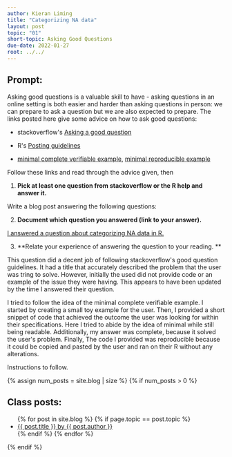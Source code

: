 ```yaml
---
author: Kieran Liming
title: "Categorizing NA data"
layout: post
topic: "01"
short-topic: Asking Good Questions
due-date: 2022-01-27
root: ../../
---
```


## Prompt:

Asking good questions is a valuable skill to have - asking questions in an online setting is both easier and harder than asking questions in person: we can prepare to ask a question but we are also expected to prepare.
The links posted here give some advice on how to ask good questions:

- stackoverflow's [Asking a good question](http://stackoverflow.com/help/how-to-ask)

- R's [Posting guidelines](https://www.r-project.org/posting-guide.html)

- [minimal complete verifiable example](https://stackoverflow.com/help/mcve), [minimal reproducible example](https://www.tidyverse.org/help/)

Follow these links and read through the advice given, then

1. **Pick at least one question from stackoverflow or the R help and answer it.**

Write a blog post answering the following questions: 

2. **Document which question you answered (link to your answer).**

[I answered a question about categorizing NA data in R.](https://stackoverflow.com/questions/70839794/recode-continuous-data-into-categorical-data-using-is-na-and-if-else-in-r/70839935#70839935)

3. **Relate your experience of answering the question to your reading. **
 
This question did a decent job of following stackoverflow's good question guidelines. It had a title that accurately described the problem that the user was tring to solve. However, initially the used did not provide code or an example of the issue they were having. This appears to have been updated by the time I answered their question. 

I tried to follow the idea of the minimal complete verifiable example. I started by creating a small toy example for the user. Then, I provided a short snippet of code that achieved the outcome the user was looking for within their specifications. Here I tried to abide by the idea of minimal while still being readable. Additionally, my answer was complete, because it solved the user's problem. Finally, The code I provided was reproducible because it could be copied and pasted by the user and ran on their R without any alterations.  

<!--Go to [https://github.com/Stat585-at-ISU/blog](https://github.com/Stat585-at-ISU/blog) for instructions about how to prepare and submit your blog post.-->
Instructions to follow.


{% assign num_posts = site.blog | size %}
{% if num_posts > 0 %}
## Class posts:

<ul>
{% for post in site.blog %}
  {% if page.topic == post.topic %}
  <li><a href="{{ post.url }}">{{ post.title }} by {{ post.author }}</a></li>
  {% endif %}
{% endfor %}
</ul>
{% endif %}
